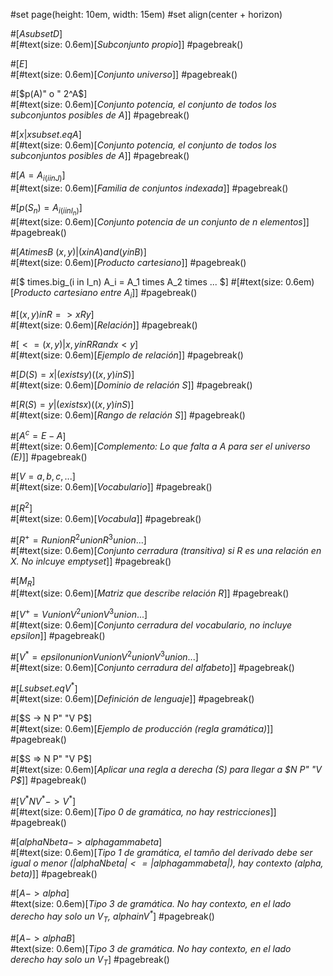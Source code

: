 #set page(height: 10em, width: 15em)
#set align(center + horizon)

#[$A subset D$]\
#[#text(size: 0.6em)[_Subconjunto propio_]]
#pagebreak()

#[$E$]\
#[#text(size: 0.6em)[_Conjunto universo_]]
#pagebreak()

#[$p(A)" o " 2^A$]\
#[#text(size: 0.6em)[_*Conjunto potencia*, el conjunto de todos los subconjuntos posibles de $A$_]]
#pagebreak()

#[${x | x subset.eq A}$]\
#[#text(size: 0.6em)[_*Conjunto potencia*, el conjunto de todos los subconjuntos posibles de $A$_]]
#pagebreak()

#[$A = {A_i}_(i in J)$]\
#[#text(size: 0.6em)[_Familia de conjuntos indexada_]]
#pagebreak()

#[$p(S_n) = {A_i}_(i in I_n)$]\
#[#text(size: 0.6em)[_Conjunto potencia de un conjunto de $n$ elementos_]]
#pagebreak()

#[$A times B\ {(x, y)|(x in A) and (y in B)}$]\
#[#text(size: 0.6em)[_Producto cartesiano_]]
#pagebreak()

#[$
  times.big_(i in I_n) A_i = A_1 times A_2 times ...
$]
#[#text(size: 0.6em)[_Producto cartesiano entre ${A_i}$_]]
#pagebreak()

#[$(x, y) in R => x R y$]\
#[#text(size: 0.6em)[_Relación_]]
#pagebreak()

#[$< = {(x, y)|x, y in RR and x < y}$]\
#[#text(size: 0.6em)[_Ejemplo de relación_]]
#pagebreak()

#[$D(S) = {x | (exists y)((x, y) in S)}$]\
#[#text(size: 0.6em)[_Dominio de relación S_]]
#pagebreak()

#[$R(S) = {y | (exists x)((x, y) in S)}$]\
#[#text(size: 0.6em)[_Rango de relación S_]]
#pagebreak()

#[$A^c = E - A$]\
#[#text(size: 0.6em)[_*Complemento*: Lo que falta a $A$ para ser el universo ($E$)_]]
#pagebreak()

#[$V = {a, b, c, ...}$]\
#[#text(size: 0.6em)[_Vocabulario_]]
#pagebreak()

#[$R^2$]\
#[#text(size: 0.6em)[_Vocabula_]]
#pagebreak()

#[$R^+ = R union R^2 union R^3 union ...$]\
#[#text(size: 0.6em)[_Conjunto cerradura (transitiva) si $R$ es una relación en $X$. No inlcuye $emptyset$_]]
#pagebreak()

#[$M_R$]\
#[#text(size: 0.6em)[_Matriz que describe relación R_]]
#pagebreak()

#[$V^+ = V union V^2 union V^3 union ...$]\
#[#text(size: 0.6em)[_Conjunto cerradura del vocabulario, no incluye ${epsilon}$_]]
#pagebreak()

#[$V^* = {epsilon} union V union V^2 union V^3 union ...$]\
#[#text(size: 0.6em)[_Conjunto cerradura del alfabeto_]]
#pagebreak()

#[$L subset.eq V^*$]\
#[#text(size: 0.6em)[_Definición de lenguaje_]]
#pagebreak()

#[$S -> N P" "V P$]\
#[#text(size: 0.6em)[_Ejemplo de producción (regla gramática)_]]
#pagebreak()

#[$S => N P" "V P$]\
#[#text(size: 0.6em)[_Aplicar una regla a derecha ($S$) para llegar a $N P" "V P$_]]
#pagebreak()

#[$V^* N V^* -> V^*$]\
#[#text(size: 0.6em)[_Tipo 0 de gramática, no hay restricciones_]]
#pagebreak()

#[$alpha N beta -> alpha gamma beta$]\
#[#text(size: 0.6em)[_Tipo 1 de gramática, el tamño del derivado debe ser igual o menor ($|alpha N beta| <= |alpha gamma beta|$), hay contexto ($alpha$, $beta$)_]]
#pagebreak()

#[$A -> alpha$]\
#text(size: 0.6em)[_Tipo 3 de gramática. No hay contexto, en el lado derecho hay solo un $V_T$, $alpha in V^*$_]
#pagebreak()

#[$A -> alpha B$]\
#text(size: 0.6em)[_Tipo 3 de gramática. No hay contexto, en el lado derecho hay solo un $V_T$_]
#pagebreak()
